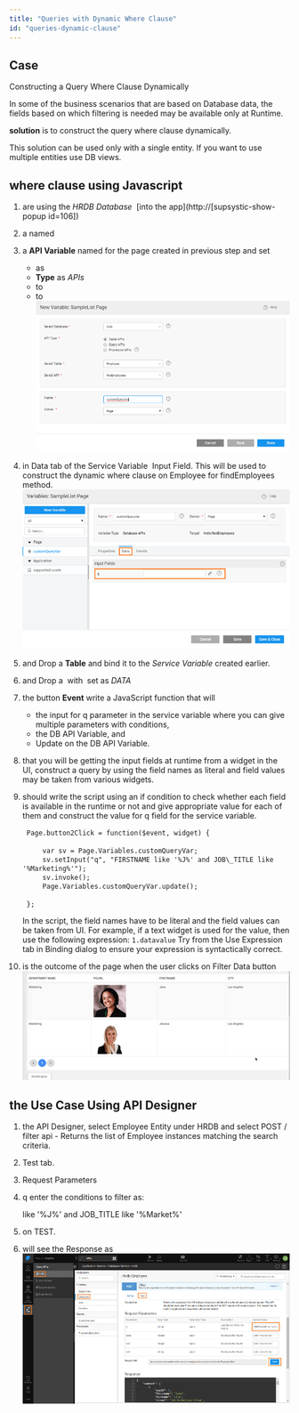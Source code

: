 ```yaml
---
title: "Queries with Dynamic Where Clause"
id: "queries-dynamic-clause"
---
```


## Case

Constructing a Query Where Clause Dynamically

In some of the business scenarios that are based on Database data, the fields based on which filtering is needed may be available only at Runtime.

**solution** is to construct the query where clause dynamically.

This solution can be used only with a single entity. If you want to use multiple entities use DB views.

## where clause using Javascript

1. are using the _HRDB Database_  [into the app](http://[supsystic-show-popup id=106])
2. a named
3. a **API Variable** named for the page created in previous step and set
    - as
    - **Type** as _APIs_
    - to
    - to [![](../assets/dynamic_query1.png)](../assets/dynamic_query1.png)
4. in Data tab of the Service Variable  Input Field. This will be used to construct the dynamic where clause on Employee for findEmployees method. [![](../assets/dynamic_query2.png)](../assets/dynamic_query2.png)
5. and Drop a **Table** and bind it to the _Service Variable_ created earlier.
6. and Drop a  with  set as _DATA_
7. the button **Event** write a JavaScript function that will
    - the input for q parameter in the service variable where you can give multiple parameters with conditions,
    - the DB API Variable, and
    - Update on the DB API Variable.
8. that you will be getting the input fields at runtime from a widget in the UI, construct a query by using the field names as literal and field values may be taken from various widgets.
9. should write the script using an if condition to check whether each field is available in the runtime or not and give appropriate value for each of them and construct the value for q field for the service variable.
    
        Page.button2Click = function($event, widget) {
    
            var sv = Page.Variables.customQueryVar;
            sv.setInput("q", "FIRSTNAME like '%J%' and JOB\_TITLE like '%Marketing%'");
            sv.invoke();
            Page.Variables.customQueryVar.update();
    
        };
    
    In the script, the field names have to be literal and the field values can be taken from UI. For example, if a text widget is used for the value, then use the following expression: `1.datavalue` Try from the Use Expression tab in Binding dialog to ensure your expression is syntactically correct.
10. is the outcome of the page when the user clicks on Filter Data button [![](../assets/dynamic_query5.png)](../assets/dynamic_query5.png)

## the Use Case Using API Designer

1. the API Designer, select Employee Entity under HRDB and select POST / filter api - Returns the list of Employee instances matching the search criteria.
2. Test tab.
3. Request Parameters
4. q enter the conditions to filter as:
    
     like '%J%' and JOB\_TITLE like '%Market%'
    
5. on TEST.
6. will see the Response as [![](../assets/dynamic_query6.png)](../assets/dynamic_query6.png)
